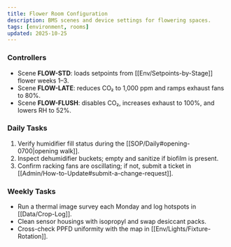 ```yaml
---
title: Flower Room Configuration
description: BMS scenes and device settings for flowering spaces.
tags: [environment, rooms]
updated: 2025-10-25
---
```


### Controllers

- Scene **FLOW-STD**: loads setpoints from [[Env/Setpoints-by-Stage]] flower weeks 1–3.
- Scene **FLOW-LATE**: reduces CO₂ to 1,000 ppm and ramps exhaust fans to 80%.
- Scene **FLOW-FLUSH**: disables CO₂, increases exhaust to 100%, and lowers RH to 52%.

### Daily Tasks

1. Verify humidifier fill status during the [[SOP/Daily#opening-0700|opening walk]].
2. Inspect dehumidifier buckets; empty and sanitize if biofilm is present.
3. Confirm racking fans are oscillating; if not, submit a ticket in [[Admin/How-to-Update#submit-a-change-request]].

### Weekly Tasks

- Run a thermal image survey each Monday and log hotspots in [[Data/Crop-Log]].
- Clean sensor housings with isopropyl and swap desiccant packs.
- Cross-check PPFD uniformity with the map in [[Env/Lights/Fixture-Rotation]].
